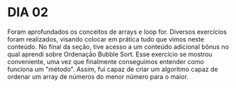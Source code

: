 # DIA 02

Foram aprofundados os conceitos de arrays e loop for. Diversos exercícios foram realizados, visando colocar em prática tudo que vimos neste conteúdo. No final da seção, tive acesso a um conteúdo adicional bônus no qual aprendi sobre Ordenação Bubble Sort. Esse exercício se mostrou conveniente, uma vez que finalmente conseguimos entender como funciona um "método". Assim, fui capaz de criar um algoritmo capaz de ordenar um array de números do menor número para o maior.